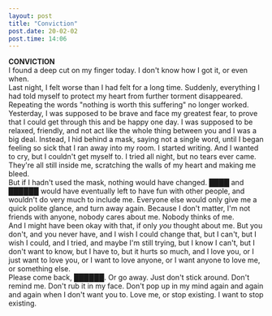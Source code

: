 ```yaml
---
layout: post
title: "Conviction"
post.date: 20-02-02
post.time: 14:06
---
```


**CONVICTION**  
I found a deep cut on my finger today. I don't know how I got it, or even when.  
Last night, I felt worse than I had felt for a long time. Suddenly, everything I had told myself to protect my heart from further torment disappeared. Repeating the words "nothing is worth this suffering" no longer worked.  
Yesterday, I was supposed to be brave and face my greatest fear, to prove that I could get through this and be happy one day. I was supposed to be relaxed, friendly, and not act like the whole thing between you and I was a big deal. Instead, I hid behind a mask, saying not a single word, until I began feeling so sick that I ran away into my room. I started writing. And I wanted to cry, but I couldn't get myself to. I tried all night, but no tears ever came. They're all still inside me, scratching the walls of my heart and making me bleed.  
But if I hadn't used the mask, nothing would have changed. ████ and ██████ would have eventually left to have fun with other people, and wouldn't do very much to include me. Everyone else would only give me a quick polite glance, and turn away again. Because I don't matter, I'm not friends with anyone, nobody cares about me. Nobody thinks of me.  
And I might have been okay with that, if only _you_ thought about me. But you don't, and you never have, and I wish I could change that, but I can't, but I wish I could, and I tried, and maybe I'm still trying, but I know I can't, but I don't want to know, but I have to, but it hurts so much, and I love you, or I just want to love you, or I want to love anyone, or I want anyone to love me, or something else.  
Please come back, ██████. Or go away. Just don't stick around. Don't remind me. Don't rub it in my face. Don't pop up in my mind again and again and again when I don't want you to. Love me, or stop existing. I want to stop existing.